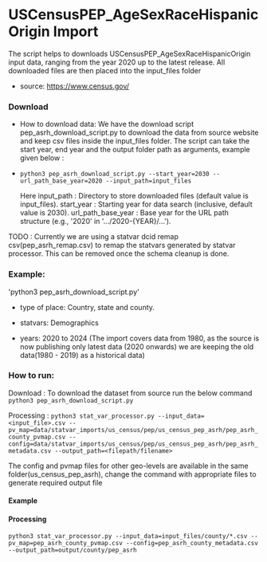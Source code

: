 # USCensusPEP_AgeSexRaceHispanicOrigin Import
The script helps to downloads USCensusPEP_AgeSexRaceHispanicOrigin input data, ranging from the year 2020 up to the latest release. All downloaded files are then placed into the input_files folder

- source: https://www.census.gov/

### Download
- How to download data: We have the download script pep_asrh_download_script.py to download the data from source website and keep csv files inside the input_files folder. The script can take the start year, end year and the output folder path as arguments, example given below :
- `python3 pep_asrh_download_script.py --start_year=2030 --url_path_base_year=2020 --input_path=input_files`

  Here input_path : Directory to store downloaded files (default value is input_files).
  start_year : Starting year for data search (inclusive, default value is 2030).
  url_path_base_year : Base year for the URL path structure (e.g., '2020' in '.../2020-{YEAR}/...').

TODO : Currently we are using a statvar dcid remap csv(pep_asrh_remap.csv) to remap the statvars generated by statvar processor. This can be removed once the schema cleanup is done.
### Example:
'python3 pep_asrh_download_script.py'


- type of place: Country, state and county.

- statvars: Demographics

- years: 2020 to 2024 (The import covers data from 1980, as the source is now publishing only latest data (2020 onwards) we are keeping the old data(1980 - 2019) as a historical data)


### How to run:

Download : 
To download the dataset from source run the below command
`python3 pep_asrh_download_script.py`

Processing : 
`python3 stat_var_processor.py --input_data=<input_file>.csv --pv_map=data/statvar_imports/us_census/pep/us_census_pep_asrh/pep_asrh_county_pvmap.csv --config=data/statvar_imports/us_census/pep/us_census_pep_asrh/pep_asrh_metadata.csv --output_path=<filepath/filename>`

The config and pvmap files for other geo-levels are available in the same folder(us_census_pep_asrh), change the command with appropriate files to generate required output file

#### Example
#### Processing
`python3 stat_var_processor.py --input_data=input_files/county/*.csv --pv_map=pep_asrh_county_pvmap.csv --config=pep_asrh_county_metadata.csv --output_path=output/county/pep_asrh`


